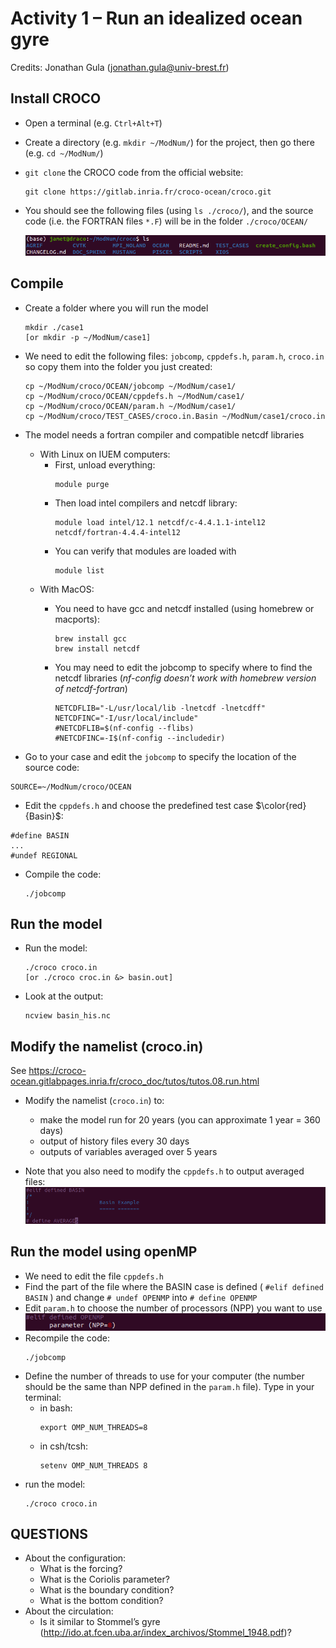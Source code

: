 # Activity 1 – Run an idealized ocean gyre 
Credits: Jonathan Gula (jonathan.gula@univ-brest.fr)

## Install CROCO
  * Open a terminal (e.g. ```Ctrl+Alt+T```)
  * Create a directory (e.g. ```mkdir ~/ModNum/```) for the project, then go there (e.g. ```cd ~/ModNum/```)
  * ```git clone``` the CROCO code from the official website:
    ```
    git clone https://gitlab.inria.fr/croco-ocean/croco.git
    ```

  * You should see the following files (using ```ls ./croco/```), and the source code (i.e. the FORTRAN files ```*.F```) will be in the folder ```./croco/OCEAN/```

    ![Alt text](https://github.com/quentinjamet/Tuto/blob/main/Figure/CROCO_content.png "a title")

## Compile
  
  * Create a folder where you will run the model
    ```
    mkdir ./case1
    [or mkdir -p ~/ModNum/case1]
    ```

  * We need to edit the following files: ```jobcomp```, ```cppdefs.h```, ```param.h```, ```croco.in``` so copy them into the folder you just created:
    ```
    cp ~/ModNum/croco/OCEAN/jobcomp ~/ModNum/case1/
    cp ~/ModNum/croco/OCEAN/cppdefs.h ~/ModNum/case1/
    cp ~/ModNum/croco/OCEAN/param.h ~/ModNum/case1/
    cp ~/ModNum/croco/TEST_CASES/croco.in.Basin ~/ModNum/case1/croco.in
    ```

 * The model needs a fortran compiler and compatible netcdf libraries
    * With Linux on IUEM computers:
        * First, unload everything:
          ```
          module purge
          ```
        * Then load intel compilers and netcdf library:
          ```
          module load intel/12.1 netcdf/c-4.4.1.1-intel12 netcdf/fortran-4.4.4-intel12
          ```
        * You can verify that modules are loaded with
          ```
          module list
          ```
    * With MacOS:
        * You need to have gcc and netcdf installed (using homebrew or macports):
          ```
          brew install gcc
          brew install netcdf
          ```
        * You may need to edit the jobcomp to specify where to find the netcdf libraries (*nf-config doesn’t work with homebrew version of netcdf-fortran*)
          
          ```
          NETCDFLIB="-L/usr/local/lib -lnetcdf -lnetcdff"
          NETCDFINC="-I/usr/local/include"
          #NETCDFLIB=$(nf-config --flibs)
          #NETCDFINC=-I$(nf-config --includedir)
          ```
 * Go to your case and edit the ```jobcomp``` to specify the location of the source code:
```
SOURCE=~/ModNum/croco/OCEAN
```

 * Edit the ```cppdefs.h``` and choose the predefined test case $\color{red}{Basin}$:
```
#define BASIN
...
#undef REGIONAL
```
 * Compile the code:
   ```
   ./jobcomp
   ```

## Run the model
 * Run the model:
   ```
   ./croco croco.in
   [or ./croco croc.in &> basin.out]
   ``` 
 * Look at the output:
   ```
   ncview basin_his.nc
   ```

## Modify the namelist (croco.in)
See https://croco-ocean.gitlabpages.inria.fr/croco_doc/tutos/tutos.08.run.html
 * Modify the namelist (```croco.in```) to:
    * make the model run for 20 years (you can approximate 1 year = 360 days)
    * output of history files every 30 days
    * outputs of variables averaged over 5 years
      
 * Note that you also need to modify the ```cppdefs.h``` to output averaged files:
   ![Alt text](https://github.com/quentinjamet/Tuto/blob/main/Figure/Basin_averages.png "a title")

## Run the model using openMP
 * We need to edit the file ```cppdefs.h```
 * Find the part of the file where the BASIN case is defined ( ```#elif defined BASIN``` )
   and change ```# undef OPENMP``` into ```# define OPENMP```
 * Edit ```param.h``` to choose the number of processors (NPP) you want to use
   ![Alt text](https://github.com/quentinjamet/Tuto/blob/main/Figure/openmp.png "a title")
 * Recompile the code:
   ```
   ./jobcomp
   ```
 * Define the number of threads to use for your computer (the number should be the same than NPP
defined in the ```param.h``` file). Type in your terminal:
   * in bash:
     ```
     export OMP_NUM_THREADS=8
     ```
    * in csh/tcsh:
      ```
      setenv OMP_NUM_THREADS 8
      ```
 * run the model:
   ```
   ./croco croco.in
   ```

## QUESTIONS
 * About the configuration: 
   * What is the forcing?
   * What is the Coriolis parameter?
   * What is the boundary condition?
   * What is the bottom condition?
 * About the circulation:
    * Is it similar to Stommel’s gyre (http://ido.at.fcen.uba.ar/index_archivos/Stommel_1948.pdf)?
